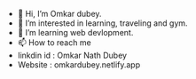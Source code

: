 - 👋 Hi, I’m Omkar dubey.
- 👀 I’m interested in learning, traveling  and gym. 
- 🌱 I’m learning web devlopment.
- 📫 How to reach me
- linkdin id : Omkar Nath Dubey
- Website : omkardubey.netlify.app

<!---
Omkardubey07/Omkardubey07 is a ✨ special ✨ repository because its `README.md` (this file) appears on your GitHub profile.
You can click the Preview link to take a look at your changes.
--->
